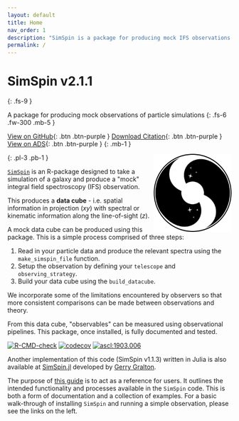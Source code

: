 ```yaml
---
layout: default
title: Home
nav_order: 1
description: "SimSpin is a package for producing mock IFS observations of galaxy simulations."
permalink: /
---
```


# SimSpin v2.1.1 
{: .fs-9 }

A package for producing mock observations of particle simulations
{: .fs-6 .fw-300 .mb-5 }

[View on GitHub](https://github.com/kateharborne/SimSpin){: .btn .btn-purple }
[Download Citation](https://github.com/kateharborne/SimSpin/blob/master/CITATION.cff){: .btn .btn-purple }
[View on ADS](https://ui.adsabs.harvard.edu/abs/2019ascl.soft03006H/abstract){: .btn .btn-purple }
{: .mb-1 }

<img align="right" src="assets/images/logo.png" width="175" height="175" />
{: .pl-3 .pb-1 } 

[`SimSpin`](https://github.com/kateharborne/SimSpin) is an R-package designed to take a simulation of a galaxy and produce a "mock" integral field spectroscopy (IFS) observation.

This produces a **data cube** - i.e. spatial information in projection (*xy*) with spectral or kinematic information along the line-of-sight (*z*). 

A mock data cube can be produced using this package. 
This is a simple process comprised of three steps:

  1. Read in your particle data and produce the relevant spectra using the `make_simspin_file` function.
  1. Setup the observation by defining your `telescope` and `observing_strategy`.
  1. Build your data cube using the `build_datacube`.

We incorporate some of the limitations encountered by observers so that more consistent comparisons can be made between observations and theory.

From this data cube, "observables" can be measured using observational pipelines. 
This package, once installed, is fully documented and tested.

<!-- badges: start -->
<a href="https://github.com/kateharborne/SimSpin/actions"><img src="https://github.com/kateharborne/SimSpin/actions/workflows/r.yml/badge.svg" alt="R-CMD-check"/></a>
<a href="https://app.codecov.io/gh/kateharborne/SimSpin"><img src="https://codecov.io/gh/kateharborne/SimSpin/branch/master/graph/badge.svg?token=2T1BDWZYSV" alt="codecov"/></a>
<a href="https://ascl.net/1903.006"><img src="https://img.shields.io/badge/ascl-1903.006-blue.svg?colorB=262255" alt="ascl:1903.006" /></a>
<!-- badges: end -->

Another implementation of this code (SimSpin v1.1.3) written in Julia is also available at [SimSpin.jl](https://github.com/kateharborne/SimSpin.jl) developed by [Gerry Gralton](https://github.com/gerrygralton). 

The purpose of [this guide](https://kateharborne.github.io/SimSpin/) is to act as a reference for users. 
It outlines the intended functionality and processes available in the `SimSpin` code. 
This is both a form of documentation and a collection of examples. 
For a basic walk-through of installing `SimSpin` and running a simple observation, please see the links on the left. 
